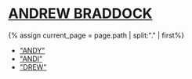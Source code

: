 <h1>
  <a href="/">ANDREW BRADDOCK</a>
</h1>

{% assign current_page = page.path | split:"." | first%}

<ul>
  <li>
    <a {% if current_page == 'work' %}class="active"{%endif%} href="/work">"ANDY"</a>
  </li>
  <li>
    <a {% if current_page == 'about' %}class="active"{%endif%} href="/about">"ANDI"</a>
  </li>
  <li>
    <a href="/scoot">"DREW"</a>
  </li>
</ul>
